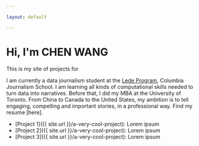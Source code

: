 ```yaml
---

layout: default

---
```


# Hi, I'm CHEN WANG

This is my site of projects for 

I am currently a data journalism student at the [Lede Program](http://ledeprogram.com), Columbia Journalism School.
I am learning all kinds of computational skills needed to turn data into narratives.
Before that, I did my MBA at the University of Toronto.
From China to Canada to the United States, my ambition is to tell engaging, compelling and important stories, in a professional way. 
Find my resume [here]. 

* [Project 1]({{ site.url }}/a-very-cool-project): Lorem ipsum
* [Project 2]({{ site.url }}/a-very-cool-project): Lorem ipsum
* [Project 3]({{ site.url }}/a-very-cool-project): Lorem ipsum